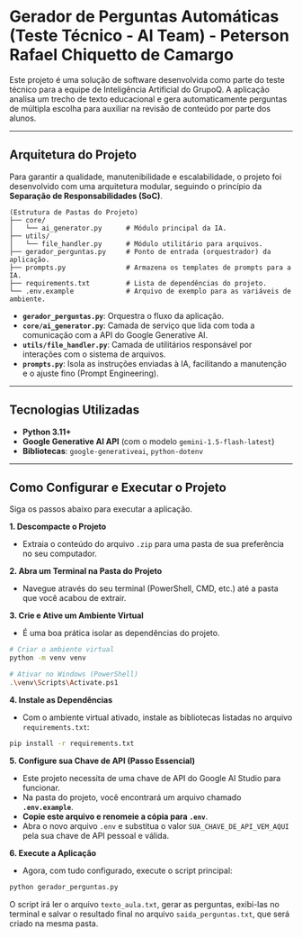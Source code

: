 # Gerador de Perguntas Automáticas (Teste Técnico - AI Team) - Peterson Rafael Chiquetto de Camargo

Este projeto é uma solução de software desenvolvida como parte do teste técnico para a equipe de Inteligência Artificial do GrupoQ. A aplicação analisa um trecho de texto educacional e gera automaticamente perguntas de múltipla escolha para auxiliar na revisão de conteúdo por parte dos alunos.

---

## Arquitetura do Projeto

Para garantir a qualidade, manutenibilidade e escalabilidade, o projeto foi desenvolvido com uma arquitetura modular, seguindo o princípio da **Separação de Responsabilidades (SoC)**.

```
(Estrutura de Pastas do Projeto)
├── core/
│   └── ai_generator.py      # Módulo principal da IA.
├── utils/
│   └── file_handler.py      # Módulo utilitário para arquivos.
├── gerador_perguntas.py     # Ponto de entrada (orquestrador) da aplicação.
├── prompts.py               # Armazena os templates de prompts para a IA.
├── requirements.txt         # Lista de dependências do projeto.
└── .env.example             # Arquivo de exemplo para as variáveis de ambiente.
```

- **`gerador_perguntas.py`**: Orquestra o fluxo da aplicação.
- **`core/ai_generator.py`**: Camada de serviço que lida com toda a comunicação com a API do Google Generative AI.
- **`utils/file_handler.py`**: Camada de utilitários responsável por interações com o sistema de arquivos.
- **`prompts.py`**: Isola as instruções enviadas à IA, facilitando a manutenção e o ajuste fino (Prompt Engineering).

---

## Tecnologias Utilizadas

- **Python 3.11+**
- **Google Generative AI API** (com o modelo `gemini-1.5-flash-latest`)
- **Bibliotecas**: `google-generativeai`, `python-dotenv`

---

## Como Configurar e Executar o Projeto

Siga os passos abaixo para executar a aplicação.

**1. Descompacte o Projeto**
   - Extraia o conteúdo do arquivo `.zip` para uma pasta de sua preferência no seu computador.

**2. Abra um Terminal na Pasta do Projeto**
   - Navegue através do seu terminal (PowerShell, CMD, etc.) até a pasta que você acabou de extrair.

**3. Crie e Ative um Ambiente Virtual**
   - É uma boa prática isolar as dependências do projeto.
   ```bash
   # Criar o ambiente virtual
   python -m venv venv

   # Ativar no Windows (PowerShell)
   .\venv\Scripts\Activate.ps1
   ```

**4. Instale as Dependências**
   - Com o ambiente virtual ativado, instale as bibliotecas listadas no arquivo `requirements.txt`:
   ```bash
   pip install -r requirements.txt
   ```

**5. Configure sua Chave de API (Passo Essencial)**
   - Este projeto necessita de uma chave de API do Google AI Studio para funcionar.
   - Na pasta do projeto, você encontrará um arquivo chamado **`.env.example`**.
   - **Copie este arquivo e renomeie a cópia para `.env`**.
   - Abra o novo arquivo `.env` e substitua o valor `SUA_CHAVE_DE_API_VEM_AQUI` pela sua chave de API pessoal e válida.

**6. Execute a Aplicação**
   - Agora, com tudo configurado, execute o script principal:
   ```bash
   python gerador_perguntas.py
   ```

O script irá ler o arquivo `texto_aula.txt`, gerar as perguntas, exibi-las no terminal e salvar o resultado final no arquivo `saida_perguntas.txt`, que será criado na mesma pasta.